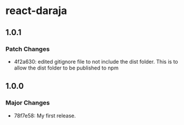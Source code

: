 # react-daraja

## 1.0.1

### Patch Changes

- 4f2a630: edited gitignore file to not include the dist folder. This is to allow the dist folder to be published to npm

## 1.0.0

### Major Changes

- 78f7e58: My first release.
